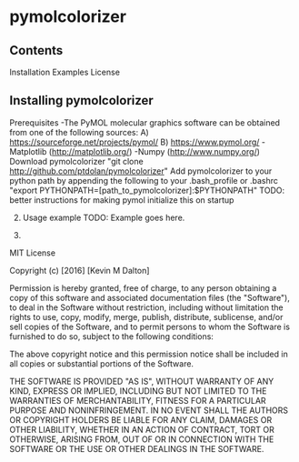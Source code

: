 # pymolcolorizer

## Contents
Installation
Examples
License

## Installing pymolcolorizer
  Prerequisites
    -The PyMOL molecular graphics software can be obtained from one of the following sources:
      A) https://sourceforge.net/projects/pymol/
      B) https://www.pymol.org/
    -Matplotlib (http://matplotlib.org/)
    -Numpy (http://www.numpy.org/)
  Download pymolcolorizer
    "git clone http://github.com/ptdolan/pymolcolorizer"
  Add pymolcolorizer to your python path by appending the following to your .bash_profile or .bashrc
    "export PYTHONPATH=[path_to_pymolcolorizer]:$PYTHONPATH"
    TODO: better instructions for making pymol initialize this on startup

2. Usage example
  TODO: Example goes here. 


3.
MIT License

Copyright (c) [2016] [Kevin M Dalton]

Permission is hereby granted, free of charge, to any person obtaining a copy
of this software and associated documentation files (the "Software"), to deal
in the Software without restriction, including without limitation the rights
to use, copy, modify, merge, publish, distribute, sublicense, and/or sell
copies of the Software, and to permit persons to whom the Software is
furnished to do so, subject to the following conditions:

The above copyright notice and this permission notice shall be included in all
copies or substantial portions of the Software.

THE SOFTWARE IS PROVIDED "AS IS", WITHOUT WARRANTY OF ANY KIND, EXPRESS OR
IMPLIED, INCLUDING BUT NOT LIMITED TO THE WARRANTIES OF MERCHANTABILITY,
FITNESS FOR A PARTICULAR PURPOSE AND NONINFRINGEMENT. IN NO EVENT SHALL THE
AUTHORS OR COPYRIGHT HOLDERS BE LIABLE FOR ANY CLAIM, DAMAGES OR OTHER
LIABILITY, WHETHER IN AN ACTION OF CONTRACT, TORT OR OTHERWISE, ARISING FROM,
OUT OF OR IN CONNECTION WITH THE SOFTWARE OR THE USE OR OTHER DEALINGS IN THE
SOFTWARE.
